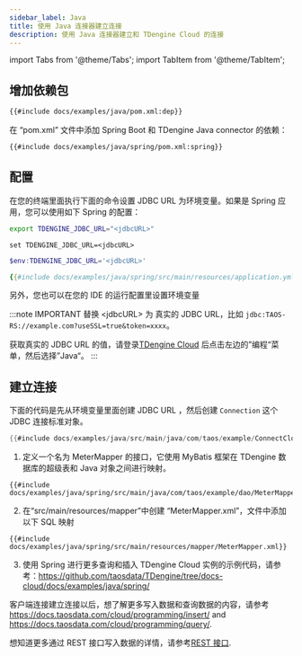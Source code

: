 ```yaml
---
sidebar_label: Java
title: 使用 Java 连接器建立连接
description: 使用 Java 连接器建立和 TDengine Cloud 的连接
---
```


<!-- exclude -->

import Tabs from '@theme/Tabs';
import TabItem from '@theme/TabItem';

<!-- exclude-end -->

## 增加依赖包

<Tabs defaultValue="maven">
<TabItem value="maven" label="Maven">

```xml title="pom.xml"
{{#include docs/examples/java/pom.xml:dep}}
```

</TabItem>
<TabItem value="spring" label="Spring">

在 “pom.xml” 文件中添加 Spring Boot 和 TDengine Java connector 的依赖：

```xml
{{#include docs/examples/java/spring/pom.xml:spring}}
```

</TabItem>
</Tabs>

## 配置

在您的终端里面执行下面的命令设置 JDBC URL 为环境变量。如果是 Spring 应用，您可以使用如下 Spring 的配置：

<Tabs defaultValue="bash">
<TabItem value="bash" label="Bash">

```bash
export TDENGINE_JDBC_URL="<jdbcURL>"
```

</TabItem>
<TabItem value="cmd" label="CMD">

```shell
set TDENGINE_JDBC_URL=<jdbcURL>
```

</TabItem>
<TabItem value="powershell" label="Powershell">

```powershell
$env:TDENGINE_JDBC_URL='<jdbcURL>'
```

</TabItem>
<TabItem value="spring" label="Spring">

```yml
{{#include docs/examples/java/spring/src/main/resources/application.yml}}
```

</TabItem>
</Tabs>

另外，您也可以在您的 IDE 的运行配置里设置环境变量

<!-- exclude -->

:::note IMPORTANT
替换 <jdbcURL\> 为 真实的 JDBC URL，比如 `jdbc:TAOS-RS://example.com?useSSL=true&token=xxxx`。

获取真实的 JDBC URL 的值，请登录[TDengine Cloud](https://cloud.taosdata.com) 后点击左边的”编程“菜单，然后选择”Java“。
:::

<!-- exclude-end -->

## 建立连接

<Tabs defaultValue="java">
<TabItem value="java" label="Java">

下面的代码是先从环境变量里面创建 JDBC URL ，然后创建 `Connection` 这个 JDBC 连接标准对象。

```java
{{#include docs/examples/java/src/main/java/com/taos/example/ConnectCloudExample.java:connect}}
```

</TabItem>
<TabItem value="spring" label="Spring">

1. 定义一个名为 MeterMapper 的接口，它使用 MyBatis 框架在 TDengine 数据库的超级表和 Java 对象之间进行映射。

```
{{#include docs/examples/java/spring/src/main/java/com/taos/example/dao/MeterMapper.java:mybatis}}
```

2. 在“src/main/resources/mapper”中创建 “MeterMapper.xml”，文件中添加以下 SQL 映射

```
{{#include docs/examples/java/spring/src/main/resources/mapper/MeterMapper.xml}}
```

3. 使用 Spring 进行更多查询和插入 TDengine Cloud 实例的示例代码，请参考：<https://github.com/taosdata/TDengine/tree/docs-cloud/docs/examples/java/spring/>

</TabItem>
</Tabs>

客户端连接建立连接以后，想了解更多写入数据和查询数据的内容，请参考 <https://docs.taosdata.com/cloud/programming/insert/> and <https://docs.taosdata.com/cloud/programming/query/>.

想知道更多通过 REST 接口写入数据的详情，请参考[REST 接口](https://docs.taosdata.com/cloud/programming/connector/rest-api/).
